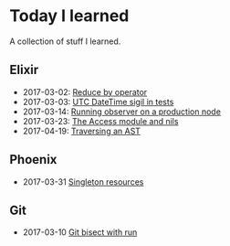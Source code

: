 # Today I learned

A collection of stuff I learned.

## Elixir

* 2017-03-02: [Reduce by operator](elixir/20170302_reduce_by_operator.md)
* 2017-03-03: [UTC DateTime sigil in tests](elixir/20170303_utc_time_sigil.md)
* 2017-03-14: [Running observer on a production node](elixir/20170314_observer_to_production.md)
* 2017-03-23: [The Access module and nils](elixir/20170323_access_nils.md)
* 2017-04-19: [Traversing an AST](elixir/20170419_traversing_ast.md)

## Phoenix

* 2017-03-31 [Singleton resources](phoenix/20170331_singleton_resources.md)

## Git

* 2017-03-10 [Git bisect with run](git/20170310_bisect_with_run.md)
